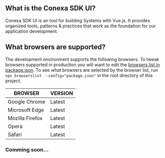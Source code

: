 ## What is the Conexa SDK UI?

Conexa SDK UI is an tool for building Systems with Vue.js. It provides organized tools, patterns & practices that work as the foundation for our application development.

## What browsers are supported?

The development environment supports the following browsers. To tweak browsers supported in production you will want to edit the [browsers list in package.json](https://github.com/viljamis/conexa-sdk-ui/blob/master/package.json#L172-L180). To see what browsers are selected by the browser list, run `npx browserslist --config="package.json"` in the root directory of this project.

| BROWSER         | VERSION |
| --------------- | ------- |
| Google Chrome   | Latest  |
| Microsoft Edge  | Latest  |
| Mozilla Firefox | Latest  |
| Opera           | Latest  |
| Safari          | Latest  |

### Comming soon...
